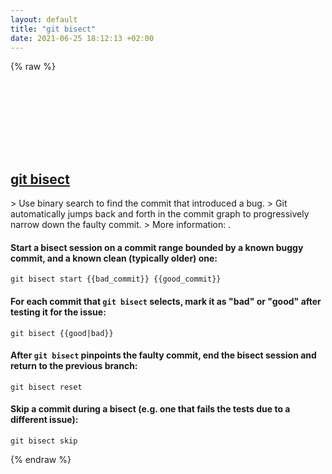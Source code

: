 ```yaml
---
layout: default
title: "git bisect"
date: 2021-06-25 18:12:13 +02:00
---
```

{% raw %}
<h2 id="git-bisect">
  <a href="/en/common/git-bisect.html">git bisect</a> <a href="#git-bisect"><svg class="icon">
    <use href="/assets/images/unicode_sprite.svg#link" />
  </svg></a>
</h2>
> Use binary search to find the commit that introduced a bug.
> Git automatically jumps back and forth in the commit graph to progressively narrow down the faulty commit.
> More information: <https://git-scm.com/docs/git-bisect>.

#### Start a bisect session on a commit range bounded by a known buggy commit, and a known clean (typically older) one:
```shell
git bisect start {{bad_commit}} {{good_commit}}
```
#### For each commit that `git bisect` selects, mark it as "bad" or "good" after testing it for the issue:
```shell
git bisect {{good|bad}}
```
#### After `git bisect` pinpoints the faulty commit, end the bisect session and return to the previous branch:
```shell
git bisect reset
```
#### Skip a commit during a bisect (e.g. one that fails the tests due to a different issue):
```shell
git bisect skip
```
{% endraw %}